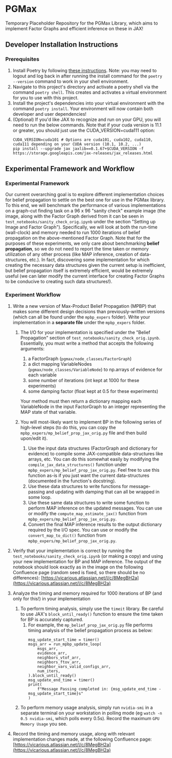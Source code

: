 # PGMax
Temporary Placeholder Repository for the PGMax Library, which aims to implement Factor Graphs and efficient inference on these in JAX!

## Developer Installation Instructions
### Prerequisites
1. Install Poetry by following [these instructions](https://python-poetry.org/docs/). Note: you may need to logout and log back in after running the install command for the `poetry --version` command to work in your shell environment.
1. Navigate to this project's directory and activate a poetry shell via the command `poetry shell`. This creates and activates a virtual environment for you to use with this project.
1. Install the project's dependencies into your virtual environment with the command `poetry install`. Your environment will now contain both developer and user dependencies!
1. (Optional) If you'd like JAX to recognize and run on your GPU, you will need to run the below commands. Note that if your cuda version is 11.1 or greater, you should just use the CUDA_VERSION=cuda111 option:
    ```
    CUDA_VERSION=cuda101 # Options are cuda101, cuda102, cuda110, cuda111 depending on your CUDA version (10.1, 10.2, ...)
    pip install --upgrade jax jaxlib==0.1.67+$CUDA_VERSION -f https://storage.googleapis.com/jax-releases/jax_releases.html
    ```

## Experimental Framework and Workflow
### Experimental Framework
Our current overarching goal is to explore different implementation choices for belief propagation to settle on the best one for use in the PGMax library. To this end, we will benchmark the performance of various implementations on a graph-cut finding task on a 96 x 96 "sanity check" example image (the image, along with the Factor Graph derived from it can be seen in `test_notebooks/sanity_check_orig.ipynb` under the section "Setting up Image and Factor Graph"). Specifically, we will look at both the run-time (wall-clock) and memory needed to run 1000 iterations of belief propagation on the above-mentioned Factor Graph. Note that for the purposes of these experiments, we only care about benchmarking **belief propagation**, so we do not need to report the time taken or memory utilization of any other process (like MAP inference, creation of data-structures, etc.). In fact, discovering some implementation for which creating the necessary data structures given the current setup is inefficient, but belief propagation itself is extremely efficient, would be extremely useful (we can later modify the current interface for creating Factor Graphs to be conducive to creating such data structures!).

### Experiment Workflow
1. Write a new version of Max-Product Belief Propagation (MPBP) that makes some different design decisions than previously-written versions (which can all be found under the `mpbp_expers` folder). Write your implementation in a **separate file** under the `mpbp_expers` folder.
    1. The I/O for your implementation is specified under the "Belief Propagation" section of `test_notebooks/sanity_check_orig.ipynb`. Essentially, you must write a method that accepts the following arguments:
        1. a FactorGraph (`pgmax/node_classes/FactorGraph`)
        1. a dict mapping VariableNodes (`pgmax/node_classes/VariableNode`) to np.arrays of evidence for each variable
        1. some number of iterations (int kept at 1000 for these experiments)
        1. some damping factor (float kept at 0.5 for these experiments)

        Your method must then return a dictionary mapping each VariableNode in the input FactorGraph to an integer representing the MAP state of that variable.

    1. You will most-likely want to implement BP in the following series of high-level steps (to do this, you can copy the `mpbp_expers/mp_belief_prop_jax_orig.py` file and then build upon/edit it).
        1. Use the input data structures (FactorGraph and dictionary for evidence) to compile some JAX-compatible data-structures like arrays, etc. You can do this somewhat easily by modifying the `compile_jax_data_structures()` function under `mpbp_expers/mp_belief_prop_jax_orig.py`. Feel free to use this function as-is if you just want the current data-structures (documented in the function's docstring).
        1. Use these data structures to write functions for message-passing and updating with damping that can all be wrapped in some loop.
        1. Use these same data structures to write some function to perform MAP inference on the updated messages. You can use or modify the `compute_map_estimate_jax()` function from `mpbp_expers/mp_belief_prop_jax_orig.py`.
        1. Convert the final MAP inference results to the output dictionary required by the I/O spec. You can use or modify the `convert_map_to_dict()` function from `mpbp_expers/mp_belief_prop_jax_orig.py`.

1. Verify that your implementation is correct by running the `test_notebooks/sanity_check_orig.ipynb` (or making a copy) and using your new implementation for BP and MAP inference. The output of the notebook should look exactly as in the image on the following Confluence page (random seed is fixed, so there should be no differences): [https://vicarious.atlassian.net/l/c/8MegBH2a](https://vicarious.atlassian.net/l/c/8MegBH2a)


1. Analyze the timing and memory required for 1000 iterations of BP (and only for this!) in your implementation
    1. To perform timing analysis, simply use the `timeit` library. Be careful to use JAX's `block_until_ready()` function to ensure the time taken for BP is accurately captured.
        1. For example, the `mp_belief_prop_jax_orig.py` file performs timing analysis of the belief propagation process as below:
            ```
            msg_update_start_time = timer()
            msgs_arr = run_mpbp_update_loop(
                msgs_arr,
                evidence_arr,
                neighbors_vtof_arr,
                neighbors_ftov_arr,
                neighbor_vars_valid_configs_arr,
                num_iters,
            ).block_until_ready()
            msg_update_end_time = timer()
            print(
                f"Message Passing completed in: {msg_update_end_time - msg_update_start_time}s"
            )
            ```
    1. To perform memory usage analysis, simply run `nvidia-smi` in a separate terminal on your workstation in polling mode (eg `watch -n 0.5 nvidia-smi`, which polls every 0.5s). Record the maximum `GPU Memory Usage` you see.

1. Record the timing and memory usage, along with relevant implementation changes made, at the following Confluence page: [https://vicarious.atlassian.net/l/c/8MegBH2a](https://vicarious.atlassian.net/l/c/8MegBH2a)